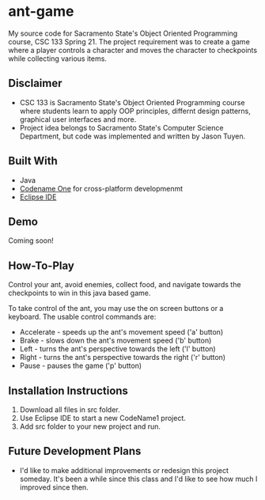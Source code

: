 # ant-game
My source code for Sacramento State's Object Oriented Programming course, CSC 133 Spring 21. The project requirement was to create a game where a player controls a character and moves the character to checkpoints while collecting various items.

## Disclaimer

* CSC 133 is Sacramento State's Object Oriented Programming course where students learn to apply OOP principles, differnt design patterns, graphical user interfaces and more.
* Project idea belongs to Sacramento State's Computer Science Department, but code was implemented and written by Jason Tuyen.

## Built With

* Java
* [Codename One](https://www.codenameone.com/) for cross-platform developmenmt
* [Eclipse IDE](https://www.eclipse.org/downloads/) 

## Demo
Coming soon!

## How-To-Play
Control your ant, avoid enemies, collect food, and navigate towards the checkpoints to win in this java based game.

To take control of the ant, you may use the on screen buttons or a keyboard. The usable control commands are:
* Accelerate - speeds up the ant's movement speed ('a' button)
* Brake - slows down the ant's movement speed ('b' button)
* Left - turns the ant's perspective towards the left ('l' button)
* Right - turns the ant's perspective towards the right ('r' button)
* Pause - pauses the game ('p' button)

## Installation Instructions

1. Download all files in src folder.
2. Use Eclipse IDE to start a new CodeName1 project.
3. Add src folder to your new project and run.

## Future Development Plans

* I'd like to make additional improvements or redesign this project someday. It's been a while since this class and I'd like to see how much I improved since then.
